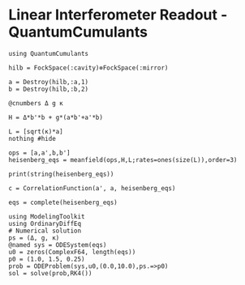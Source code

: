 # Linear Interferometer Readout - QuantumCumulants

```@example ifo
using QuantumCumulants
```

```@example ifo
hilb = FockSpace(:cavity)⊗FockSpace(:mirror)

a = Destroy(hilb,:a,1)
b = Destroy(hilb,:b,2)

@cnumbers Δ g κ 

H = Δ*b'*b + g*(a*b'+a'*b)

L = [sqrt(κ)*a]
nothing #hide
```

```@example ifo
ops = [a,a',b,b']
heisenberg_eqs = meanfield(ops,H,L;rates=ones(size(L)),order=3)

print(string(heisenberg_eqs))
```

```@example ifo
c = CorrelationFunction(a', a, heisenberg_eqs)

eqs = complete(heisenberg_eqs)
```

```@example ifo
using ModelingToolkit
using OrdinaryDiffEq
# Numerical solution
ps = (Δ, g, κ)
@named sys = ODESystem(eqs)
u0 = zeros(ComplexF64, length(eqs))
p0 = (1.0, 1.5, 0.25)
prob = ODEProblem(sys,u0,(0.0,10.0),ps.=>p0)
sol = solve(prob,RK4())
```
